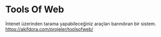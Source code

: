 # Tools Of Web
İntenet üzerinden tarama yapabileceğiniz araçları barındıran bir sistem.
https://akifdora.com/projeler/toolsofweb/
